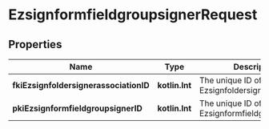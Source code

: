 
# EzsignformfieldgroupsignerRequest

## Properties
| Name | Type | Description | Notes |
| ------------ | ------------- | ------------- | ------------- |
| **fkiEzsignfoldersignerassociationID** | **kotlin.Int** | The unique ID of the Ezsignfoldersignerassociation |  |
| **pkiEzsignformfieldgroupsignerID** | **kotlin.Int** | The unique ID of the Ezsignformfieldgroupsigner |  [optional] |



